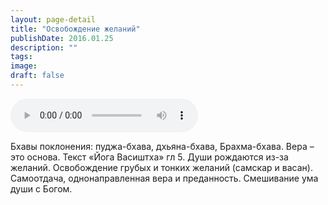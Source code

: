 ```yaml
---
layout: page-detail
title: "Освобождение желаний"
publishDate: 2016.01.25
description: ""
tags:
image:
draft: false
---
```


<audio title="2016.01.25 - Освобождение желаний.mp3" src="https://filer-api.advayta.org/v1.0/public/files/74156" controls=""></audio>

 Бхавы поклонения: пуджа-бхава, дхьяна-бхава, Брахма-бхава. Вера – это основа. Текст «Йога Васиштха» гл 5\. Души рождаются из-за желаний. Освобождение грубых и тонких желаний (самскар и васан). Самоотдача, однонаправленная вера и преданность. Смешивание ума души с Богом. 

  
